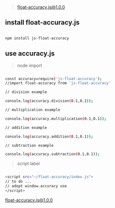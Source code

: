 > float-accuracy.js@1.0.0

## install float-accuracy.js

```bash

npm install js-float-accuracy

```

## use accuracy.js

> node import

``` bash

const accuracy=require('js-float-accuracy');
//import float-accuracy from 'js-float-accuracy'

// division example

console.log(accuracy.division(0.1,0.1));

// multiplication example

console.log(accuracy.multiplication(0.1,0.1));

// addition example

console.log(accuracy.addition(0.1,0.1));

// subtraction example

console.log(accuracy.subtraction(0.1,0.1));

```

> script label

``` bash

<script src="~/float-accuracy/index.js">
// to do ...
// adopt window.accuracy use
</script>

```

[float-accuracy.js@1.0.0](https://github.com/rumengkai/js-float-accuracy.git)

